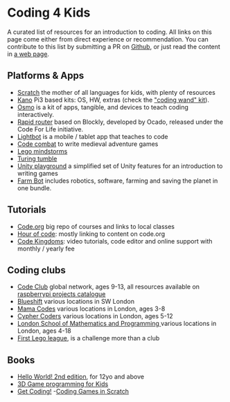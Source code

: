 # Coding 4 Kids

A curated list of resources for an introduction to coding. All links on this page come either from direct experience or recommendation. You can contribute to this list by submitting a PR on [Github](https://github.com/grudelsud/coding4kids/), or just read the content in [a web page](https://tom.londondroids.com/coding4kids/).

## Platforms & Apps

- [Scratch](https://scratch.mit.edu/) the mother of all languages for kids, with plenty of resources
- [Kano](https://kano.me/uk) Pi3 based kits: OS, HW, extras (check the ["coding wand" kit](https://kano.me/store/uk/products/coding-wand)).
- [Osmo](https://www.playosmo.com/en-gb/) is a kit of apps, tangible, and devices to teach coding interactively.
- [Rapid router](https://www.codeforlife.education/play/rapid-router/) based on Blockly, developed by Ocado, released under the Code For Life initiative.
- [Lightbot](http://lightbot.com/) is a mobile / tablet app that teaches to code
- [Code combat](https://codecombat.com/) to write medieval adventure games
- [Lego mindstorms](https://www.lego.com/en-us/mindstorms)
- [Turing tumble](https://www.turingtumble.com/)
- [Unity playground](https://learn.unity.com/project/unity-playground) a simplified set of Unity features for an introduction to writing games
- [Farm Bot](https://farm.bot)  includes robotics, software, farming and saving the planet in one bundle. 


## Tutorials

- [Code.org](https://code.org/) big repo of courses and links to local classes
- [Hour of code](https://hourofcode.com/us/learn): mostly linking to content on code.org
- [Code Kingdoms](https://codekingdoms.com/): video tutorials, code editor and online support with monthly / yearly fee


## Coding clubs

- [Code Club](https://codeclub.org/en/) global network, ages 9-13, all resources available on [raspberrypi projects catalogue](https://projects.raspberrypi.org/en/codeclub)
- [Blueshift](https://blueshiftcoding.com/) various locations in SW London
- [Mama Codes](https://mama.codes/) various locations in London, ages 3-8
- [Cypher Coders](https://www.cyphercoders.com/) various locations in London, ages 5-12
- [London School of Mathematics and Programming ](https://www.londonsmp.co.uk/) various locations in London, ages 4-18
- [First Lego league](http://www.firstlegoleague.org/challenge), is a challenge more than a club


## Books

- [Hello World! 2nd edition](https://www.manning.com/books/hello-world-second-edition), for 12yo and above
- [3D Game programming for Kids](https://pragprog.com/book/csjava2/3d-game-programming-for-kids-second-edition)
- [Get Coding!](https://www.amazon.co.uk/Get-Coding-Learn-JavaScript-website/dp/1406366846)
-[Coding Games in Scratch](https://www.amazon.com/dp/1465439358?creativeASIN=1465439358&imprToken=pO1GUtR3BIWQibjbR5ZMlQ&slotNum=1&tag=avatarge06-20&linkCode=ogi&th=1&psc=1)
